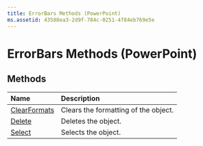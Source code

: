 ```yaml
---
title: ErrorBars Methods (PowerPoint)
ms.assetid: 43588ea3-2d9f-784c-0251-4f84eb769e5e
---
```



# ErrorBars Methods (PowerPoint)

## Methods



|**Name**|**Description**|
|:-----|:-----|
|[ClearFormats](errorbars-clearformats-method-powerpoint.md)|Clears the formatting of the object.|
|[Delete](errorbars-delete-method-powerpoint.md)|Deletes the object.|
|[Select](errorbars-select-method-powerpoint.md)|Selects the object.|

